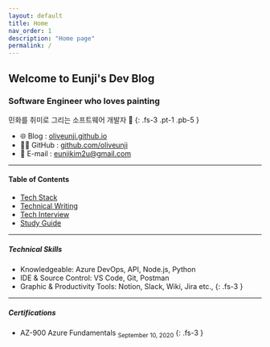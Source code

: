 ```yaml
---
layout: default
title: Home
nav_order: 1
description: "Home page"
permalink: /
---
```

## Welcome to Eunji's Dev Blog

### Software Engineer who loves painting
민화를 취미로 그리는 소프트웨어 개발자 🐯
{: .fs-3 .pt-1 .pb-5 }

- 🌐 Blog : [oliveunji.github.io](https://oliveunji.github.io)
- 👩‍💻 GitHub : [github.com/oliveunji](https://github.com/oliveunji)
- 💌 E-mail : [eunjikim2u@gmail.com](mailto:eunjikim2u@gmail.com)

---

#### Table of Contents

* [Tech Stack](/tech-stack)
* [Technical Writing](/technical-writing)
* [Tech Interview](/tech-interview)
* [Study Guide](/study-guide)

---

##### Technical Skills

- Knowledgeable: Azure DevOps, API, Node.js, Python
- IDE & Source Control: VS Code, Git, Postman
- Graphic & Productivity Tools: Notion, Slack, Wiki, Jira etc.,
{: .fs-3 }

---

##### Certifications

- AZ-900 Azure Fundamentals	<sub>September 10, 2020</sub>
{: .fs-3 }
